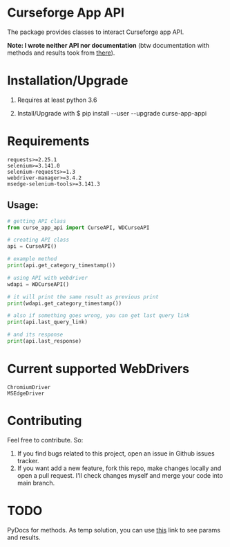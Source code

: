 # **Curseforge App API**
The package provides classes to interact Curseforge app API.

**Note: I wrote neither API nor documentation** (btw documentation with methods and results took from [there]).

# Installation/Upgrade

1) Requires at least python 3.6

2) Install/Upgrade with $ pip install --user --upgrade curse-app-appi

# Requirements
```
requests>=2.25.1
selenium>=3.141.0
selenium-requests>=1.3
webdriver-manager>=3.4.2
msedge-selenium-tools>=3.141.3
```


## Usage:
```python
# getting API class
from curse_app_api import CurseAPI, WDCurseAPI

# creating API class
api = CurseAPI()

# example method 
print(api.get_category_timestamp())

# using API with webdriver
wdapi = WDCurseAPI()

# it will print the same result as previous print
print(wdapi.get_category_timestamp())

# also if something goes wrong, you can get last query link
print(api.last_query_link)

# and its response
print(api.last_response)
```


# Current supported WebDrivers
```textmate
ChromiumDriver
MSEdgeDriver
```

# Contributing
Feel free to contribute. So: 

1) If you find bugs related to this project, open an issue in 
Github issues tracker. 
2) If you want add a new feature, fork this repo, make changes locally and open a pull request. I'll check changes 
   myself and merge your code into main branch.


# TODO   
PyDocs for methods. As temp solution, you can use [this] link to see params and results.

[there]: https://curseforgeapi.docs.apiary.io/
[this]: https://curseforgeapi.docs.apiary.io/